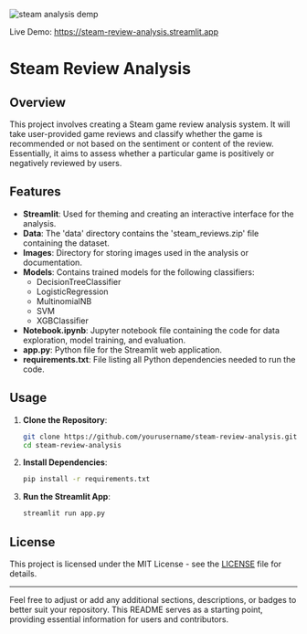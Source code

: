 ![steam analysis demp](https://github.com/SayedShaun/Steam-Review-Analysis/assets/126845316/66e2f474-247d-49c1-890f-b0e070ad61f8)

Live Demo: https://steam-review-analysis.streamlit.app
# Steam Review Analysis

## Overview

This project involves creating a Steam game review analysis system. It will take user-provided game reviews and classify whether the game is recommended or not based on the sentiment or content of the review. Essentially, it aims to assess whether a particular game is positively or negatively reviewed by users.

## Features

- **Streamlit**: Used for theming and creating an interactive interface for the analysis.
- **Data**: The 'data' directory contains the 'steam_reviews.zip' file containing the dataset.
- **Images**: Directory for storing images used in the analysis or documentation.
- **Models**: Contains trained models for the following classifiers:
  - DecisionTreeClassifier
  - LogisticRegression
  - MultinomialNB
  - SVM
  - XGBClassifier
- **Notebook.ipynb**: Jupyter notebook file containing the code for data exploration, model training, and evaluation.
- **app.py**: Python file for the Streamlit web application.
- **requirements.txt**: File listing all Python dependencies needed to run the code.

## Usage

1. **Clone the Repository**:

    ```bash
    git clone https://github.com/yourusername/steam-review-analysis.git
    cd steam-review-analysis
    ```

2. **Install Dependencies**:

    ```bash
    pip install -r requirements.txt
    ```

3. **Run the Streamlit App**:

    ```bash
    streamlit run app.py
    ```

## License

This project is licensed under the MIT License - see the [LICENSE](LICENSE) file for details.

---

Feel free to adjust or add any additional sections, descriptions, or badges to better suit your repository. This README serves as a starting point, providing essential information for users and contributors.
